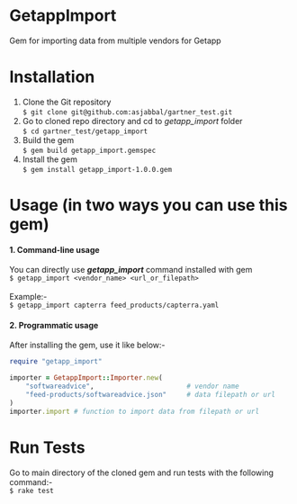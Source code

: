 
# GetappImport
Gem for importing data from multiple vendors for Getapp

# Installation
1. Clone the Git repository\
`$ git clone git@github.com:asjabbal/gartner_test.git`
2. Go to cloned repo directory and cd to *getapp_import* folder\
`$ cd gartner_test/getapp_import`
3. Build the gem\
`$ gem build getapp_import.gemspec`
4. Install the gem\
`$ gem install getapp_import-1.0.0.gem`

# Usage (in two ways you can use this gem)
#### 1. Command-line usage
You can directly use ***getapp_import*** command installed with gem\
`$ getapp_import <vendor_name> <url_or_filepath>`\
\
Example:-\
`$ getapp_import capterra feed_products/capterra.yaml`

#### 2. Programmatic usage
After installing the gem, use it like below:-
```ruby
require "getapp_import"

importer = GetappImport::Importer.new(
    "softwareadvice",                       # vendor name
    "feed-products/softwareadvice.json"     # data filepath or url
)
importer.import # function to import data from filepath or url
```

# Run Tests
Go to main directory of the cloned gem and run tests with the following command:-\
`$ rake test`